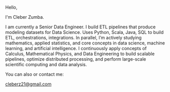 Hello,

I'm Cleber Zumba.

I am currently a Senior Data Engineer. I build ETL pipelines that produce modeling datasets for Data Science. Uses Python, Scala, Java, SQL to build ETL, orchestrations, integrations. In parallel, I’m actively studying mathematics, applied statistics, and core concepts in data science, machine learning, and artificial intelligence. I continuously apply concepts of Calculus, Mathematical Physics, and Data Engineering to build scalable pipelines, optimize distributed processing, and perform large-scale scientific computing and data analysis.

You can also or contact me:


cleberz21@gmail.com
